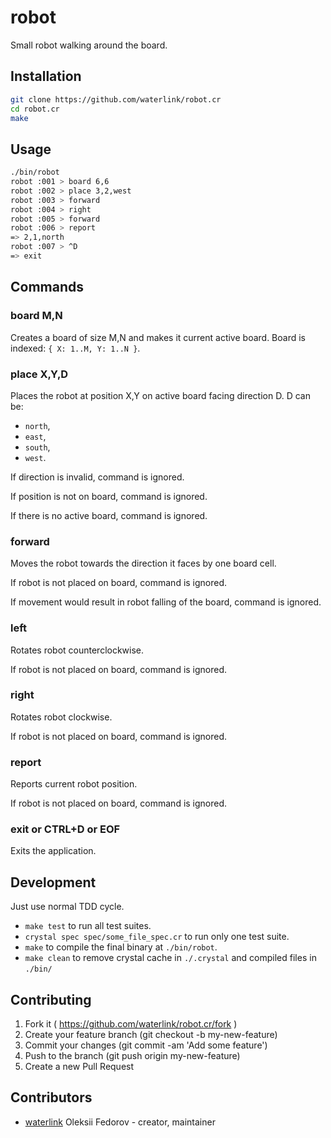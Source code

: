 # robot

Small robot walking around the board.

## Installation

```bash
git clone https://github.com/waterlink/robot.cr
cd robot.cr
make
```

## Usage

```bash
./bin/robot
robot :001 > board 6,6
robot :002 > place 3,2,west
robot :003 > forward
robot :004 > right
robot :005 > forward
robot :006 > report
=> 2,1,north
robot :007 > ^D
=> exit
```

## Commands

### board M,N

Creates a board of size M,N and makes it current active board. Board is indexed: `{ X: 1..M, Y: 1..N }`.

### place X,Y,D

Places the robot at position X,Y on active board facing direction D. D can be:

- `north`,
- `east`,
- `south`,
- `west`.

If direction is invalid, command is ignored.

If position is not on board, command is ignored.

If there is no active board, command is ignored.

### forward

Moves the robot towards the direction it faces by one board cell.

If robot is not placed on board, command is ignored.

If movement would result in robot falling of the board, command is ignored.

### left

Rotates robot counterclockwise.

If robot is not placed on board, command is ignored.

### right

Rotates robot clockwise.

If robot is not placed on board, command is ignored.

### report

Reports current robot position.

If robot is not placed on board, command is ignored.

### exit or CTRL+D or EOF

Exits the application.

## Development

Just use normal TDD cycle.

- `make test` to run all test suites.
- `crystal spec spec/some_file_spec.cr` to run only one test suite.
- `make` to compile the final binary at `./bin/robot`.
- `make clean` to remove crystal cache in `./.crystal` and compiled files in `./bin/`

## Contributing

1. Fork it ( https://github.com/waterlink/robot.cr/fork )
2. Create your feature branch (git checkout -b my-new-feature)
3. Commit your changes (git commit -am 'Add some feature')
4. Push to the branch (git push origin my-new-feature)
5. Create a new Pull Request

## Contributors

- [waterlink](https://github.com/waterlink) Oleksii Fedorov - creator, maintainer
